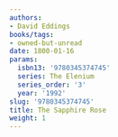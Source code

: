 ```yaml
---
authors:
- David Eddings
books/tags:
- owned-but-unread
date: 1800-01-16
params:
  isbn13: '9780345374745'
  series: The Elenium
  series_order: '3'
  year: '1992'
slug: '9780345374745'
title: The Sapphire Rose
weight: 1
---
```


<!--more-->